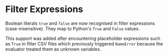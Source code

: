 # Filter Expressions

Boolean literals `true` and `false` are now recognised in filter expressions
(case-insensitive). They map to Python's ``True`` and ``False`` values.

This support was added after encountering placeholder expressions such as
``True`` in filter CSV files which previously triggered ``NameError`` because
the evaluator treated them as unknown variables.

